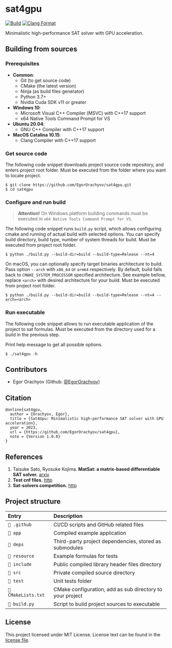 # sat4gpu

[![Build](https://github.com/EgorOrachyov/sat4gpu/actions/workflows/build.yml/badge.svg)](https://github.com/EgorOrachyov/sat4gpu/actions/workflows/build.yml)
[![Clang Format](https://github.com/EgorOrachyov/sat4gpu/actions/workflows/clang-format.yml/badge.svg)](https://github.com/EgorOrachyov/sat4gpu/actions/workflows/clang-format.yml)

Minimalistic high-performance SAT solver with GPU acceleration.

## Building from sources

### Prerequisites

- **Common**:
    - Git (to get source code)
    - CMake (the latest version)
    - Ninja (as build files generator)
    - Python 3.7+
    - Nvidia Cuda SDK v11 or greater
- **Windows 10**:
    - Microsoft Visual C++ Compiler (MSVC) with C++17 support
    - x64 Native Tools Command Prompt for VS
- **Ubuntu 20.04**:
    - GNU C++ Compiler with C++17 support
- **MaсOS Catalina 10.15**:
    - Clang Compiler with C++17 support

### Get source code

The following code snippet downloads project source code repository, and enters project root folder. Must be executed
from the folder where you want to locate project.

```shell
$ git clone https://github.com/EgorOrachyov/sat4gpu.git
$ cd sat4gpu
```

### Configure and run build

> **Attention!** On Windows platform building commands must be executed in `x64 Native Tools Command Prompt for VS`.

The following code snippet runs `build.py` script, which allows configuring cmake and running of actual build with
selected options. You can specify build directory, build type, number of system threads for build.
Must be executed from project root folder.

```shell
$ python ./build.py --build-dir=build --build-type=Release --nt=4
```

On macOS, you can optionally specify target binaries architecture to build. Pass option `--arch`
with `x86_64` or `arm64` respectively. By default, build falls back to `CMAKE_SYSTEM_PROCESSOR` specified architecture.
See example bellow, replace `<arch>` with desired architecture for your build. Must be executed from project root
folder.

```shell
$ python ./build.py --build-dir=build --build-type=Release --nt=4 --arch=<arch>
```

### Run executable

The following code snippet allows to run executable application of the project to sat formulas.
Must be executed from the directory used for a build in the previous step.

Print help message to get all possible options.

```shell
$ ./sat4gpu -h
```

## Contributors

- Egor Orachyov (Github: [@EgorOrachyov](https://github.com/EgorOrachyov))

## Citation

```ignorelang
@online{sat4gpu,
  author = {Orachyov, Egor},
  title = {Sat4Gpu: Minimalistic high-performance SAT solver with GPU acceleration},
  year = 2023,
  url = {https://github.com/EgorOrachyov/sat4gpu},
  note = {Version 1.0.0}
}
```

## References

1. Taisuke Sato, Ryosuke Kojima. **MatSat: a matrix-based differentiable SAT solver.**
   [arxiv](https://arxiv.org/abs/2108.06481)
2. **Test cnf files.** 
   [http](https://people.sc.fsu.edu/~jburkardt/data/cnf/cnf.html)
3. **Sat-solvers competition.**
   [http](https://satcompetition.github.io/2022/downloads.html)

## Project structure

| Entry               | Description                                               |
|:--------------------|:----------------------------------------------------------|
| `📁 .github`        | CI/CD scripts and GitHub related files                    |
| `📁 app`            | Compiled example application                              |
| `📁 deps`           | Third-party project dependencies, stored as submodules    |
| `📁 resource`       | Example formulas for tests                                |
| `📁 include`        | Public compiled library header files directory            |
| `📁 src`            | Private compiled source directory                         |
| `📁 test`           | Unit tests folder                                         |
| `📄 CMakeLists.txt` | CMake configuration, add as sub directory to your project |
| `📄 build.py`       | Script to build project sources to executable             |

## License

This project licensed under MIT License. License text can be found in the
[license file](https://github.com/EgorOrachyov/sat4gpu/blob/master/LICENSE.md).

